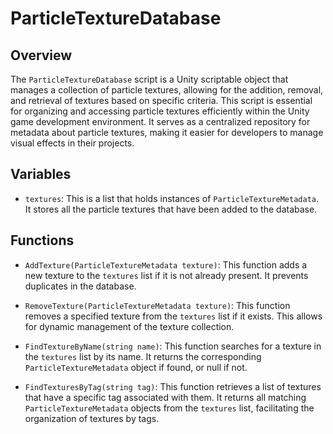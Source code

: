 # ParticleTextureDatabase

## Overview
The `ParticleTextureDatabase` script is a Unity scriptable object that manages a collection of particle textures, allowing for the addition, removal, and retrieval of textures based on specific criteria. This script is essential for organizing and accessing particle textures efficiently within the Unity game development environment. It serves as a centralized repository for metadata about particle textures, making it easier for developers to manage visual effects in their projects.

## Variables
- `textures`: This is a list that holds instances of `ParticleTextureMetadata`. It stores all the particle textures that have been added to the database.

## Functions
- `AddTexture(ParticleTextureMetadata texture)`: This function adds a new texture to the `textures` list if it is not already present. It prevents duplicates in the database.

- `RemoveTexture(ParticleTextureMetadata texture)`: This function removes a specified texture from the `textures` list if it exists. This allows for dynamic management of the texture collection.

- `FindTextureByName(string name)`: This function searches for a texture in the `textures` list by its name. It returns the corresponding `ParticleTextureMetadata` object if found, or null if not.

- `FindTexturesByTag(string tag)`: This function retrieves a list of textures that have a specific tag associated with them. It returns all matching `ParticleTextureMetadata` objects from the `textures` list, facilitating the organization of textures by tags.